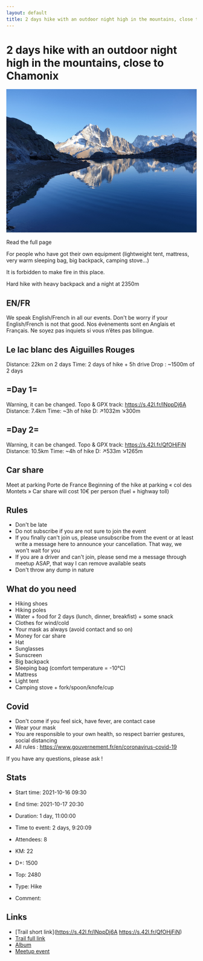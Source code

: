 ```yaml
---
layout: default
title: 2 days hike with an outdoor night high in the mountains, close to Chamonix
---
```


# 2 days hike with an outdoor night high in the mountains, close to Chamonix

![2021-10-16](/Stats/img/orig/2021-10-16.jpg)

Read the full page

For people who have got their own equipment (lightweight tent, mattress, very warm sleeping bag, big backpack, camping stove…)

It is forbidden to make fire in this place.

Hard hike with heavy backpack and a night at 2350m

## EN/FR
We speak English/French in all our events. Don't be worry if your English/French is not that good. Nos évènements sont en Anglais et Français. Ne soyez pas inquiets si vous n’êtes pas bilingue.

## Le lac blanc des Aiguilles Rouges
Distance: 22km on 2 days
Time: 2 days of hike + 5h drive
Drop : ~1500m of 2 days

## =Day 1=
Warning, it can be changed.
Topo & GPX track: https://s.42l.fr/INppDj6A
Distance: 7.4km
Time: ~3h of hike
D: ↗1032m ↘300m

## =Day 2=
Warning, it can be changed.
Topo & GPX track: https://s.42l.fr/QfOHjFiN
Distance: 10.5km
Time: ~4h of hike
D: ↗533m ↘1265m

## Car share
Meet at parking Porte de France
Beginning of the hike at parking « col des Montets »
Car share will cost 10€ per person (fuel + highway toll)

## Rules
- Don't be late
- Do not subscribe if you are not sure to join the event
- If you finally can't join us, please unsubscribe from the event or at least write a message here to announce your cancellation. That way, we won't wait for you
- If you are a driver and can't join, please send me a message through meetup ASAP, that way I can remove available seats
- Don't throw any dump in nature

## What do you need
- Hiking shoes
- Hiking poles
- Water + food for 2 days (lunch, dinner, breakfist) + some snack
- Clothes for wind/cold
- Your mask as always (avoid contact and so on)
- Money for car share
- Hat
- Sunglasses
- Sunscreen
- Big backpack
- Sleeping bag (comfort temperature = -10°C)
- Mattress
- Light tent
- Camping stove + fork/spoon/knofe/cup

## Covid
- Don't come if you feel sick, have fever, are contact case
- Wear your mask
- You are responsible to your own health, so respect barrier gestures, social distancing
- All rules : https://www.gouvernement.fr/en/coronavirus-covid-19

If you have any questions, please ask !

## Stats

- Start time: 2021-10-16 09:30
- End time: 2021-10-17 20:30
- Duration: 1 day, 11:00:00
- Time to event: 2 days, 9:20:09
- Attendees: 8

- KM: 22
- D+: 1500
- Top: 2480
- Type: Hike
- Comment: 

## Links

- [Trail short link](https://s.42l.fr/INppDj6A https://s.42l.fr/QfOHjFiN)
- [Trail full link]()
- [Album](https://binnette.github.io/GacImg2021/2021-10-16-2-days-hike-with-an-outdoor-night-high-in-the-mountains,-close-to-Chamonix.html)
- [Meetup event](https://www.meetup.com/grenoble-adventure-club-english-french/events/281408280/)
